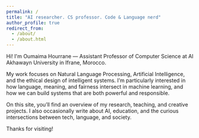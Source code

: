 ```yaml
---
permalink: /
title: "AI researcher. CS professor. Code & Language nerd"
author_profile: true
redirect_from: 
  - /about/
  - /about.html
---
```


Hi! I'm Oumaima Hourrane — Assistant Professor of Computer Science at Al Akhawayn University in Ifrane, Morocco.

My work focuses on Natural Language Processing, Artificial Intelligence, and the ethical design of intelligent systems. I’m particularly interested in how language, meaning, and fairness intersect in machine learning, and how we can build systems that are both powerful and responsible.

On this site, you’ll find an overview of my research, teaching, and creative projects. I also occasionally write about AI, education, and the curious intersections between tech, language, and society.

Thanks for visiting!
